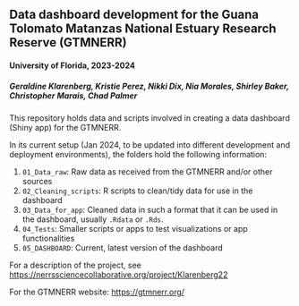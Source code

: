 ## Data dashboard development for the Guana Tolomato Matanzas National Estuary Research Reserve (GTMNERR)
#### University of Florida, 2023-2024
##### Geraldine Klarenberg, Kristie Perez, Nikki Dix, Nia Morales, Shirley Baker, Christopher Marais, Chad Palmer

This repository holds data and scripts involved in creating a data dashboard (Shiny app) for the GTMNERR.

In its current setup (Jan 2024, to be updated into different development and deployment environments), the folders hold the following information:
1. `01_Data_raw`: Raw data as received from the GTMNERR and/or other sources
2. `02_Cleaning_scripts`: R scripts to clean/tidy data for use in the dashboard
3. `03_Data_for_app`: Cleaned data in such a format that it can be used in the dashboard, usually `.Rdata` or `.Rds`.
4. `04_Tests`: Smaller scripts or apps to test visualizations or app functionalities
5. `05_DASHBOARD`: Current, latest version of the dashboard

For a description of the project, see https://nerrssciencecollaborative.org/project/Klarenberg22

For the GTMNERR website: https://gtmnerr.org/ 

